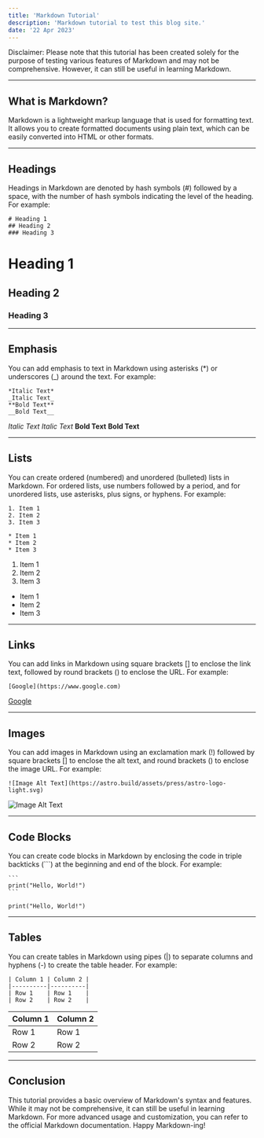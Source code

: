 ```yaml
---
title: 'Markdown Tutorial'
description: 'Markdown tutorial to test this blog site.'
date: '22 Apr 2023'
---
```


Disclaimer: Please note that this tutorial has been created solely for the purpose of testing various features of Markdown and may not be comprehensive. However, it can still be useful in learning Markdown.

---

## What is Markdown?

Markdown is a lightweight markup language that is used for formatting text. It allows you to create formatted documents using plain text, which can be easily converted into HTML or other formats.

---

## Headings

Headings in Markdown are denoted by hash symbols (#) followed by a space, with the number of hash symbols indicating the level of the heading. For example:

```
# Heading 1
## Heading 2
### Heading 3
```

# Heading 1

## Heading 2

### Heading 3

---

## Emphasis

You can add emphasis to text in Markdown using asterisks (\*) or underscores (\_) around the text. For example:

```
*Italic Text*
_Italic Text_
**Bold Text**
__Bold Text__
```

_Italic Text_
_Italic Text_
**Bold Text**
**Bold Text**

---

## Lists

You can create ordered (numbered) and unordered (bulleted) lists in Markdown. For ordered lists, use numbers followed by a period, and for unordered lists, use asterisks, plus signs, or hyphens. For example:

```
1. Item 1
2. Item 2
3. Item 3

* Item 1
* Item 2
* Item 3
```

1. Item 1
2. Item 2
3. Item 3

- Item 1
- Item 2
- Item 3

---

## Links

You can add links in Markdown using square brackets [] to enclose the link text, followed by round brackets () to enclose the URL. For example:

```
[Google](https://www.google.com)
```

[Google](https://www.google.com)

---

## Images

You can add images in Markdown using an exclamation mark (!) followed by square brackets [] to enclose the alt text, and round brackets () to enclose the image URL. For example:

```
![Image Alt Text](https://astro.build/assets/press/astro-logo-light.svg)
```

![Image Alt Text](https://astro.build/assets/press/astro-logo-light.svg)

---

## Code Blocks

You can create code blocks in Markdown by enclosing the code in triple backticks (```) at the beginning and end of the block. For example:

    ```
    print("Hello, World!")
    ```

```
print("Hello, World!")
```

---

## Tables

You can create tables in Markdown using pipes (|) to separate columns and hyphens (-) to create the table header. For example:

```
| Column 1 | Column 2 |
|----------|----------|
| Row 1    | Row 1    |
| Row 2    | Row 2    |
```

| Column 1 | Column 2 |
| -------- | -------- |
| Row 1    | Row 1    |
| Row 2    | Row 2    |

---

## Conclusion

This tutorial provides a basic overview of Markdown's syntax and features. While it may not be comprehensive, it can still be useful in learning Markdown. For more advanced usage and customization, you can refer to the official Markdown documentation. Happy Markdown-ing!
